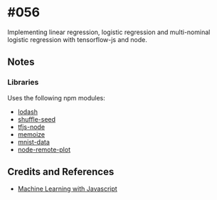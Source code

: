 # #056

Implementing linear regression, logistic regression and multi-nominal logistic regression with tensorflow-js and node.

## Notes

### Libraries

Uses the following npm modules:

* [lodash](https://www.npmjs.com/package/lodash)
* [shuffle-seed](https://www.npmjs.com/package/shuffle-seed)
* [tfjs-node](https://www.npmjs.com/package/@tensorflow/tfjs-node)
* [memoize](https://www.npmjs.com/package/memoize)
* [mnist-data](https://www.npmjs.com/package/mnist-data)
* [node-remote-plot](https://www.npmjs.com/package/node-remote-plot)

## Credits and References

* [Machine Learning with Javascript](https://www.udemy.com/machine-learning-with-javascript/learn/v4/overview)
